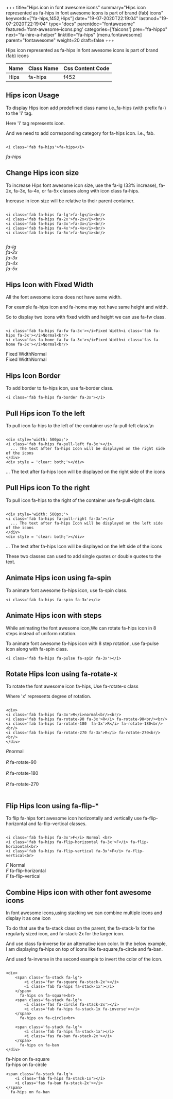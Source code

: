 +++
title="Hips icon in font awesome icons"
summary="Hips icon represented as fa-hips in font awesome icons is part of brand (fab) icons"
keywords=["fa-hips,f452,Hips"]
date="19-07-2020T22:19:04"
lastmod="19-07-2020T22:19:04"
type="docs"
parentdoc="fontawesome"
featured='font-awesome-icons.png'
categories=['faicons']
prev="fa-hippo"
next="fa-hire-a-helper"
linktitle="fa-hips"
[menu.fontawesome]
parent="fontawesome"
weight=20
draft=false
+++


Hips icon represented as fa-hips in font awesome icons is part of brand (fab) icons

<div class='table-responsive'><table class='table'><thead><tr><th>Name</th><th>Class Name</th><th>Css Content Code</th></tr></thead><tbody><tr><td>Hips</td><td>fa-hips</td><td>f452</td></tr></tbody></table></div>



## Hips icon Usage

To display Hips icon add predefined class name i.e.,fa-hips (with prefix fa-) to the 'i' tag.

Here 'i' tag represents icon.

And we need to add corresponding category for fa-hips icon. i.e., fab.


```

<i class='fab fa-hips'>fa-hips</i>
```

<i class='fab fa-hips'>fa-hips</i>




## Change Hips icon size
To increase Hips font awesome icon size, use the fa-lg (33% increase), fa-2x, fa-3x, fa-4x, or fa-5x classes along with icon class fa-hips.

Increase in icon size will be relative to their parent container. 

```

<i class='fab fa-hips fa-lg'>fa-lg</i><br/>
<i class='fab fa-hips fa-2x'>fa-2x</i><br/>
<i class='fab fa-hips fa-3x'>fa-3x</i><br/>
<i class='fab fa-hips fa-4x'>fa-4x</i><br/>
<i class='fab fa-hips fa-5x'>fa-5x</i><br/>
            
```

<i class='fab fa-hips fa-lg'>fa-lg</i><br/>
<i class='fab fa-hips fa-2x'>fa-2x</i><br/>
<i class='fab fa-hips fa-3x'>fa-3x</i><br/>
<i class='fab fa-hips fa-4x'>fa-4x</i><br/>
<i class='fab fa-hips fa-5x'>fa-5x</i><br/>
            



## Hips Icon with Fixed Width 

All the font awesome icons does not have same width.

For example fa-hips icon and fa-home may not have same height and width.

So to display two icons with fixed width and height we can use fa-fw class.


```

<i class='fab fa-hips fa-fw fa-3x'></i>Fixed Width<i class='fab fa-hips fa-3x'></i>Normal<br/>
<i class='fas fa-home fa-fw fa-3x'></i>Fixed Width<i class='fas fa-home fa-3x'></i>Normal<br/>
```

<i class='fab fa-hips fa-fw fa-3x'></i>Fixed Width<i class='fab fa-hips fa-3x'></i>Normal<br/>
<i class='fas fa-home fa-fw fa-3x'></i>Fixed Width<i class='fas fa-home fa-3x'></i>Normal<br/>



## Hips Icon Border 

To add border to fa-hips icon, use fa-border class.


```
<i class='fab fa-hips fa-border fa-3x'></i>

```
<i class='fab fa-hips fa-border fa-3x'></i>





## Pull Hips icon To the left

To pull icon fa-hips to the left of the container use fa-pull-left class.\n

```

<div style='width: 500px;'>
<i class='fab fa-hips fa-pull-left fa-3x'></i>
  ... The text after fa-hips Icon will be displayed on the right side of the icons
</div>
<div style = 'clear: both;'></div>
```

<div style='width: 500px;'>
<i class='fab fa-hips fa-pull-left fa-3x'></i>
  ... The text after fa-hips Icon will be displayed on the right side of the icons
</div>
<div style = 'clear: both;'></div>




## Pull Hips icon To the right
To pull icon fa-hips to the right of the container use fa-pull-right class.

```

<div style='width: 500px;'>
<i class='fab fa-hips fa-pull-right fa-3x'></i>
  ... The text after fa-hips Icon will be displayed on the left side of the icons
</div>
<div style = 'clear: both;'></div>
```

<div style='width: 500px;'>
<i class='fab fa-hips fa-pull-right fa-3x'></i>
  ... The text after fa-hips Icon will be displayed on the left side of the icons
</div>
<div style = 'clear: both;'></div>

These two classes can used to add single quotes or double quotes to the text.


## Animate Hips icon using fa-spin
To animate font awesome fa-hips icon, use fa-spin class.

```
<i class='fab fa-hips fa-spin fa-3x'></i>
```
<i class='fab fa-hips fa-spin fa-3x'></i>




## Animate Hips icon with steps
While animating the font awesome icon,We can rotate fa-hips icon in 8 steps instead of uniform rotation.

To animate font awesome fa-hips icon with 8 step rotation, use fa-pulse icon along with fa-spin class.


```
<i class='fab fa-hips fa-pulse fa-spin fa-3x'></i>

```
<i class='fab fa-hips fa-pulse fa-spin fa-3x'></i>





## Rotate Hips Icon using fa-rotate-x
To rotate the font awesome icon fa-hips, Use fa-rotate-x class

Where 'x' represents degree of rotation.


```

<div>
<i class='fab fa-hips fa-3x'>R</i>normal<br/><br/>
<i class='fab fa-hips fa-rotate-90 fa-3x'>R</i> fa-rotate-90<br/><br/> 
<i class='fab fa-hips fa-rotate-180  fa-3x'>R</i> fa-rotate-180<br/><br/> 
<i class='fab fa-hips fa-rotate-270 fa-3x'>R</i> fa-rotate-270<br/><br/>
</div>
```

<div>
<i class='fab fa-hips fa-3x'>R</i>normal<br/><br/>
<i class='fab fa-hips fa-rotate-90 fa-3x'>R</i> fa-rotate-90<br/><br/> 
<i class='fab fa-hips fa-rotate-180  fa-3x'>R</i> fa-rotate-180<br/><br/> 
<i class='fab fa-hips fa-rotate-270 fa-3x'>R</i> fa-rotate-270<br/><br/>
</div>




## Flip Hips Icon using fa-flip-*
To flip fa-hips font awesome icon horizontally and vertically use fa-flip-horizontal and fa-flip-vertical classes. 

```

<i class='fab fa-hips fa-3x'>F</i> Normal <br>
<i class='fab fa-hips fa-flip-horizontal fa-3x'>F</i> fa-flip-horizontal<br>
<i class='fab fa-hips fa-flip-vertical fa-3x'>F</i> fa-flip-vertical<br>
```

<i class='fab fa-hips fa-3x'>F</i> Normal <br>
<i class='fab fa-hips fa-flip-horizontal fa-3x'>F</i> fa-flip-horizontal<br>
<i class='fab fa-hips fa-flip-vertical fa-3x'>F</i> fa-flip-vertical<br>




## Combine Hips icon with other font awesome icons
In font awesome icons,using stacking we can combine multiple icons and display it as one icon 

To do that use the fa-stack class on the parent, the fa-stack-1x for the regularly sized icon, and fa-stack-2x for the larger icon.

And use class fa-inverse for an alternative icon color. 
In the below example, I am displaying fa-hips on top of icons like fa-square,fa-circle and fa-ban.

And used fa-inverse in the second example to invert the color of the icon.

```

<div>
    <span class='fa-stack fa-lg'>
        <i class='far fa-square fa-stack-2x'></i>
        <i class='fab fa-hips fa-stack-1x'></i>
    </span>
      fa-hips on fa-square<br>
    <span class='fa-stack fa-lg'>
        <i class='fas fa-circle fa-stack-2x'></i>
        <i class='fab fa-hips fa-stack-1x fa-inverse'></i>
    </span>
      fa-hips on fa-circle<br>

    <span class='fa-stack fa-lg'>
        <i class='fab fa-hips fa-stack-1x'></i>
        <i class='fas fa-ban fa-stack-2x'></i>
    </span>
      fa-hips on fa-ban
</div>
```

<div>
    <span class='fa-stack fa-lg'>
        <i class='far fa-square fa-stack-2x'></i>
        <i class='fab fa-hips fa-stack-1x'></i>
    </span>
      fa-hips on fa-square<br>
    <span class='fa-stack fa-lg'>
        <i class='fas fa-circle fa-stack-2x'></i>
        <i class='fab fa-hips fa-stack-1x fa-inverse'></i>
    </span>
      fa-hips on fa-circle<br>

    <span class='fa-stack fa-lg'>
        <i class='fab fa-hips fa-stack-1x'></i>
        <i class='fas fa-ban fa-stack-2x'></i>
    </span>
      fa-hips on fa-ban
</div>






